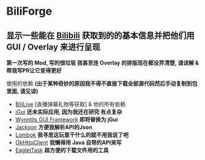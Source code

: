 # BiliForge 
## 显示一些能在 [Bilibili](https://www.bilibili.com) 获取到的的基本信息并把他们用 GUI / Overlay 来进行呈现

**第一次写的 Mod, 写的很垃圾 我甚至连 Overlay 的排版现在都没弄清楚, 请谅解 & 帮我写PR让它变得更好**

使用的依赖 **(出于某种奇妙的原因我不得不直接下载全部源代码然后手动复制到包里面, 请见谅)**
* [BiliLive](https://github.com/cqjjjzr/BiliLiveLib/) [直播弹幕礼物等获取] & 他的所有依赖
* [jGui](https://github.com/ReplayMod/jGui/) **还未实际应用, 因为我还在研究 有点复杂**
* [Wynntils GUI Framework](https://github.com/Wynntils/Wynntils/tree/development/src/main/java/com/wynntils/core/framework/ui) **即将替换为 jGui**
* [Jackson](https://github.com/FasterXML/jackson) **方便我解析API的Json**
* [Lombok](https://github.com/rzwitserloot/lombok) **我寻思这玩意干什么的就不用我说了吧**
* [OkHttpClient](https://github.com/square/okhttp) **我懒得用 Java 自带的API来写**
* [EagletTask](https://github.com/IzzelAliz/EagletCore/) **超方便的下载文件用的工具**

